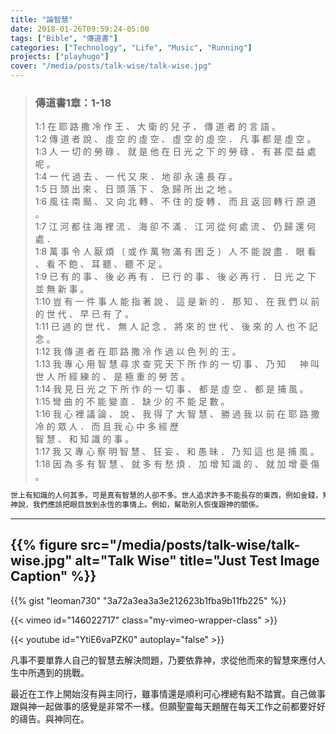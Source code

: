 ```yaml
---
title: "論智慧"
date: 2018-01-26T09:59:24-05:00
tags: ["Bible", "傳道書"]
categories: ["Technology", "Life", "Music", "Running"]
projects: ["playhugo"]
cover: "/media/posts/talk-wise/talk-wise.jpg"
---
```

>
>### 傳道書1章：1-18  
>1:1    在 耶 路 撒 冷 作 王 、 大 衛 的 兒 子 、 傳 道 者 的 言 語 。  
>1:2    傳 道 者 說 、 虛 空 的 虛 空 、 虛 空 的 虛 空 ． 凡 事 都 是 虛 空 。  
>1:3    人 一 切 的 勞 碌 、 就 是 他 在 日 光 之 下 的 勞 碌 、 有 甚 麼 益 處 呢 。  
>1:4    一 代 過 去 、 一 代 又 來 ． 地 卻 永 遠 長 存 。  
>1:5    日 頭 出 來 、 日 頭 落 下 、 急 歸 所 出 之 地 。  
>1:6    風 往 南 颳 、 又 向 北 轉 、 不 住 的 旋 轉 、 而 且 返 回 轉 行 原 道 。  
>1:7    江 河 都 往 海 裡 流 、 海 卻 不 滿 ． 江 河 從 何 處 流 、 仍 歸 還 何 處 ．  
>1:8    萬 事 令 人 厭 煩 〔 或 作 萬 物 滿 有 困 乏 〕 人 不 能 說 盡 ． 眼 看 、 看 不 飽 、 耳 聽 、 聽 不 足 。  
>1:9    已 有 的 事 、 後 必 再 有 ． 已 行 的 事 、 後 必 再 行 ． 日 光 之 下 並 無 新 事 。  
>1:10    豈 有 一 件 事 人 能 指 著 說 、 這 是 新 的 ． 那 知 、 在 我 們 以 前 的 世 代 、 早 已 有 了 。  
>1:11    已 過 的 世 代 、 無 人 記 念 、 將 來 的 世 代 、 後 來 的 人 也 不 記 念 。  
>1:12    我 傳 道 者 在 耶 路 撒 冷 作 過 以 色 列 的 王 。  
>1:13    我 專 心 用 智 慧 尋 求 查 究 天 下 所 作 的 一 切 事 、 乃 知 　 神 叫 世 人 所 經 練 的 、 是 極 重 的 勞 苦 。  
>1:14    我 見 日 光 之 下 所 作 的 一 切 事 、 都 是 虛 空 、 都 是 捕 風 。  
>1:15    彎 曲 的 不 能 變 直 ． 缺 少 的 不 能 足 數 。  
>1:16    我 心 裡 議 論 、 說 、 我 得 了 大 智 慧 、 勝 過 我 以 前 在 耶 路 撒 冷 的 眾 人 ． 而 且 我 心 中 多 經 歷  
>智 慧 、 和 知 識 的 事 。  
>1:17    我 又 專 心 察 明 智 慧 、 狂 妄 、 和 愚 昧 ． 乃 知 這 也 是 捕 風 。  
>1:18    因 為 多 有 智 慧 、 就 多 有 愁 煩 ． 加 增 知 識 的 、 就 加 增 憂 傷 。  

```php
世上有知識的人何其多。可是真有智慧的人卻不多。世人追求許多不能長存的東西，例如金錢，知識和物質，精神的享受。
神說，我們應該把眼目放到永恆的事情上。例如，幫助別人恢復跟神的關係。
```
----
{{% figure src="/media/posts/talk-wise/talk-wise.jpg" alt="Talk Wise" title="Just Test Image Caption" %}}
---



{{% gist "leoman730" "3a72a3ea3a3e212623b1fba9b11fb225" %}}


{{< vimeo id="146022717" class="my-vimeo-wrapper-class" >}}


{{< youtube id="YtiE6vaPZK0" autoplay="false" >}}


凡事不要單靠人自己的智慧去解決問題，乃要依靠神，求從他而來的智慧來應付人生中所遇到的挑戰。

最近在工作上開始沒有與主同行，雖事情還是順利可心裡總有點不踏實。自己做事跟與神一起做事的感覺是非常不一樣。但願聖靈每天題醒在每天工作之前都要好好的禱告。與神同在。

